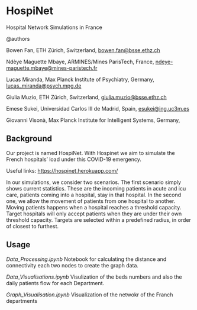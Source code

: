 # HospiNet
Hospital Network Simulations in France

@authors

Bowen Fan, ETH Zürich, Switzerland, bowen.fan@bsse.ethz.ch

Ndèye Maguette Mbaye, ARMINES/Mines ParisTech, France,  ndeye-maguette.mbaye@mines-paristech.fr

Lucas Miranda,  Max Planck Institute of Psychiatry, Germany,  lucas_miranda@psych.mpg.de

Giulia Muzio, ETH Zürich, Switzerland,  giulia.muzio@bsse.ethz.ch

Emese Sukei,  Universidad Carlos III de Madrid, Spain,  esukei@ing.uc3m.es

Giovanni Visonà,  Max Planck Institute for Intelligent Systems, Germany,


## Background
Our project is named HospiNet. With Hospinet we aim to simulate the French hospitals’ load under this COVID-19 emergency. 

Useful links: https://hospinet.herokuapp.com/

In our simulations, we consider two scenarios. The first scenario simply shows current statistics. These are the incoming patients in acute and icu care, patients coming into a hospital, stay in that hospital. In the second one, we allow the movement of patients from one hospital to another. Moving patients happens when a hospital reaches a threshold capacity. Target hospitals will only accept patients when they are under their own threshold capacity. Targets are selected within a predefined radius, in order of closest to furthest.

## Usage
_Data_Processing.ipynb_
Notebook for calculating the distance and connectivity each two nodes to create the graph data.

_Data_Visualisations.ipynb_
Visulization of the beds numbers and also the daily patients flow for each Department.

_Graph_Visualisation.ipynb_
Visualization of the netwokr of the Franch departments


